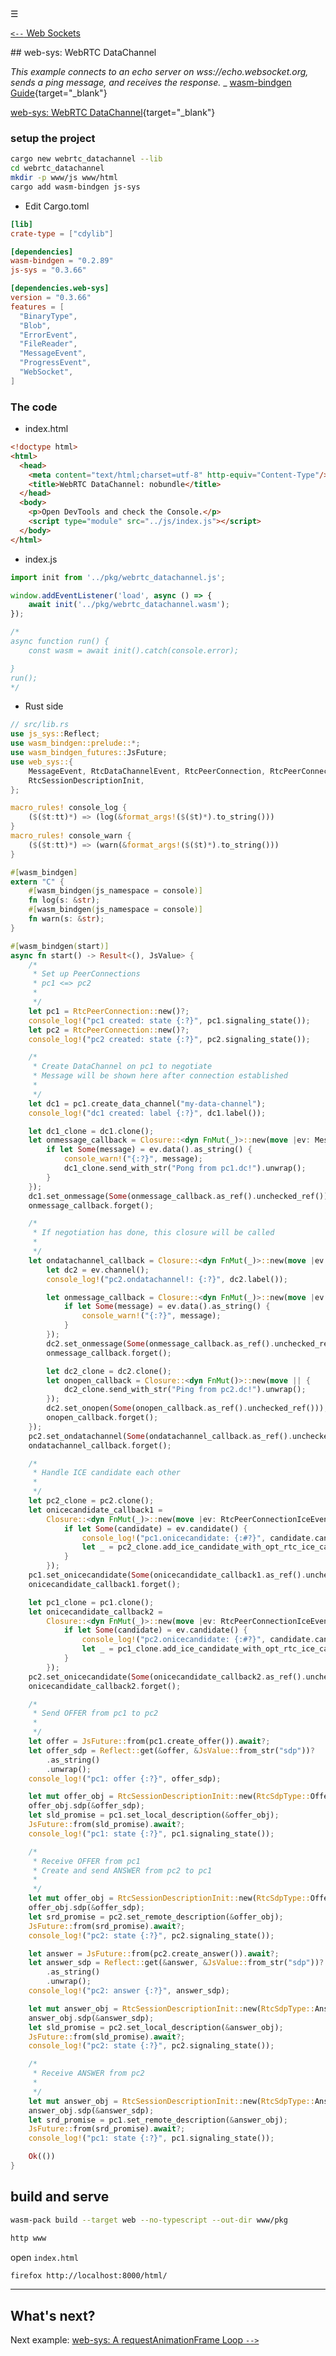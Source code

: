 
<div class="navbar"><a class="openbtn" onclick="openNav()">&#9776;</a></div>

[`<--` Web Sockets](./015.websockets.html)

<main>
## web-sys: WebRTC DataChannel

*This example connects to an echo server on wss://echo.websocket.org, sends a ping message, and receives the response.*
   _ [wasm-bindgen Guide](https://rustwasm.github.io/wasm-bindgen/examples/webrtc_datachannel.html){target="_blank"}

[web-sys: WebRTC DataChannel](https://github.com/rustwasm/wasm-bindgen/tree/master/examples/webrtc_datachannel){target="_blank"}


### setup the project

```sh
cargo new webrtc_datachannel --lib
cd webrtc_datachannel
mkdir -p www/js www/html
cargo add wasm-bindgen js-sys
```

- Edit Cargo.toml

```toml
[lib]
crate-type = ["cdylib"]

[dependencies]
wasm-bindgen = "0.2.89"
js-sys = "0.3.66"

[dependencies.web-sys]
version = "0.3.66"
features = [
  "BinaryType",
  "Blob",
  "ErrorEvent",
  "FileReader",
  "MessageEvent",
  "ProgressEvent",
  "WebSocket",
]
```
### The code

- index.html

```html
<!doctype html>
<html>
  <head>
    <meta content="text/html;charset=utf-8" http-equiv="Content-Type"/>
    <title>WebRTC DataChannel: nobundle</title>
  </head>
  <body>
    <p>Open DevTools and check the Console.</p>
    <script type="module" src="../js/index.js"></script>
  </body>
</html>
```
- index.js

```js
import init from '../pkg/webrtc_datachannel.js';

window.addEventListener('load', async () => {
    await init('../pkg/webrtc_datachannel.wasm');
});

/*
async function run() {
    const wasm = await init().catch(console.error);

}
run();
*/
```

- Rust side

```rust
// src/lib.rs
use js_sys::Reflect;
use wasm_bindgen::prelude::*;
use wasm_bindgen_futures::JsFuture;
use web_sys::{
    MessageEvent, RtcDataChannelEvent, RtcPeerConnection, RtcPeerConnectionIceEvent, RtcSdpType,
    RtcSessionDescriptionInit,
};

macro_rules! console_log {
    ($($t:tt)*) => (log(&format_args!($($t)*).to_string()))
}
macro_rules! console_warn {
    ($($t:tt)*) => (warn(&format_args!($($t)*).to_string()))
}

#[wasm_bindgen]
extern "C" {
    #[wasm_bindgen(js_namespace = console)]
    fn log(s: &str);
    #[wasm_bindgen(js_namespace = console)]
    fn warn(s: &str);
}

#[wasm_bindgen(start)]
async fn start() -> Result<(), JsValue> {
    /*
     * Set up PeerConnections
     * pc1 <=> pc2
     *
     */
    let pc1 = RtcPeerConnection::new()?;
    console_log!("pc1 created: state {:?}", pc1.signaling_state());
    let pc2 = RtcPeerConnection::new()?;
    console_log!("pc2 created: state {:?}", pc2.signaling_state());

    /*
     * Create DataChannel on pc1 to negotiate
     * Message will be shown here after connection established
     *
     */
    let dc1 = pc1.create_data_channel("my-data-channel");
    console_log!("dc1 created: label {:?}", dc1.label());

    let dc1_clone = dc1.clone();
    let onmessage_callback = Closure::<dyn FnMut(_)>::new(move |ev: MessageEvent| {
        if let Some(message) = ev.data().as_string() {
            console_warn!("{:?}", message);
            dc1_clone.send_with_str("Pong from pc1.dc!").unwrap();
        }
    });
    dc1.set_onmessage(Some(onmessage_callback.as_ref().unchecked_ref()));
    onmessage_callback.forget();

    /*
     * If negotiation has done, this closure will be called
     *
     */
    let ondatachannel_callback = Closure::<dyn FnMut(_)>::new(move |ev: RtcDataChannelEvent| {
        let dc2 = ev.channel();
        console_log!("pc2.ondatachannel!: {:?}", dc2.label());

        let onmessage_callback = Closure::<dyn FnMut(_)>::new(move |ev: MessageEvent| {
            if let Some(message) = ev.data().as_string() {
                console_warn!("{:?}", message);
            }
        });
        dc2.set_onmessage(Some(onmessage_callback.as_ref().unchecked_ref()));
        onmessage_callback.forget();

        let dc2_clone = dc2.clone();
        let onopen_callback = Closure::<dyn FnMut()>::new(move || {
            dc2_clone.send_with_str("Ping from pc2.dc!").unwrap();
        });
        dc2.set_onopen(Some(onopen_callback.as_ref().unchecked_ref()));
        onopen_callback.forget();
    });
    pc2.set_ondatachannel(Some(ondatachannel_callback.as_ref().unchecked_ref()));
    ondatachannel_callback.forget();

    /*
     * Handle ICE candidate each other
     *
     */
    let pc2_clone = pc2.clone();
    let onicecandidate_callback1 =
        Closure::<dyn FnMut(_)>::new(move |ev: RtcPeerConnectionIceEvent| {
            if let Some(candidate) = ev.candidate() {
                console_log!("pc1.onicecandidate: {:#?}", candidate.candidate());
                let _ = pc2_clone.add_ice_candidate_with_opt_rtc_ice_candidate(Some(&candidate));
            }
        });
    pc1.set_onicecandidate(Some(onicecandidate_callback1.as_ref().unchecked_ref()));
    onicecandidate_callback1.forget();

    let pc1_clone = pc1.clone();
    let onicecandidate_callback2 =
        Closure::<dyn FnMut(_)>::new(move |ev: RtcPeerConnectionIceEvent| {
            if let Some(candidate) = ev.candidate() {
                console_log!("pc2.onicecandidate: {:#?}", candidate.candidate());
                let _ = pc1_clone.add_ice_candidate_with_opt_rtc_ice_candidate(Some(&candidate));
            }
        });
    pc2.set_onicecandidate(Some(onicecandidate_callback2.as_ref().unchecked_ref()));
    onicecandidate_callback2.forget();

    /*
     * Send OFFER from pc1 to pc2
     *
     */
    let offer = JsFuture::from(pc1.create_offer()).await?;
    let offer_sdp = Reflect::get(&offer, &JsValue::from_str("sdp"))?
        .as_string()
        .unwrap();
    console_log!("pc1: offer {:?}", offer_sdp);

    let mut offer_obj = RtcSessionDescriptionInit::new(RtcSdpType::Offer);
    offer_obj.sdp(&offer_sdp);
    let sld_promise = pc1.set_local_description(&offer_obj);
    JsFuture::from(sld_promise).await?;
    console_log!("pc1: state {:?}", pc1.signaling_state());

    /*
     * Receive OFFER from pc1
     * Create and send ANSWER from pc2 to pc1
     *
     */
    let mut offer_obj = RtcSessionDescriptionInit::new(RtcSdpType::Offer);
    offer_obj.sdp(&offer_sdp);
    let srd_promise = pc2.set_remote_description(&offer_obj);
    JsFuture::from(srd_promise).await?;
    console_log!("pc2: state {:?}", pc2.signaling_state());

    let answer = JsFuture::from(pc2.create_answer()).await?;
    let answer_sdp = Reflect::get(&answer, &JsValue::from_str("sdp"))?
        .as_string()
        .unwrap();
    console_log!("pc2: answer {:?}", answer_sdp);

    let mut answer_obj = RtcSessionDescriptionInit::new(RtcSdpType::Answer);
    answer_obj.sdp(&answer_sdp);
    let sld_promise = pc2.set_local_description(&answer_obj);
    JsFuture::from(sld_promise).await?;
    console_log!("pc2: state {:?}", pc2.signaling_state());

    /*
     * Receive ANSWER from pc2
     *
     */
    let mut answer_obj = RtcSessionDescriptionInit::new(RtcSdpType::Answer);
    answer_obj.sdp(&answer_sdp);
    let srd_promise = pc1.set_remote_description(&answer_obj);
    JsFuture::from(srd_promise).await?;
    console_log!("pc1: state {:?}", pc1.signaling_state());

    Ok(())
}

```

## build and serve

```sh
wasm-pack build --target web --no-typescript --out-dir www/pkg

http www
```

open `index.html`

```sh
firefox http://localhost:8000/html/
```
---

## What's next?

Next example: [ web-sys: A requestAnimationFrame Loop `-->`](./017.request-animation-frame.html)

</main>
<script src="https://lerina.github.io/js/toc.js"></script>
<script>
let anchor= document.createElement('a');
anchor.href="javascript:closeNav()"; //void(0)"; //anchor[0].onclick = closeNav();
anchor.className = "closebtn";  
anchor.innerHTML="&times;";
document.getElementById("TOC").prepend(anchor);

let navCrumbs= document.createElement('div');
navCrumbs.className = "hover-nav";
navCrumbs.innerHTML = `
<div class="hover-nav">
<ul>
<li><a href="../../../../index.html">⇦ home</a></li>
<li><a href="../index.html">hello_world</a></li>
</ul>
</div>`;
document.getElementById("TOC").prepend(navCrumbs); 
</script>
